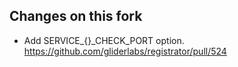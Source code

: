 ## Changes on this fork

* Add SERVICE_{}_CHECK_PORT option. https://github.com/gliderlabs/registrator/pull/524
